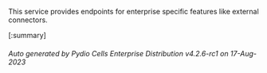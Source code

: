 






This service provides endpoints for enterprise specific features like external connectors.

[:summary]

###### Auto generated by Pydio Cells Enterprise Distribution v4.2.6-rc1 on 17-Aug-2023
